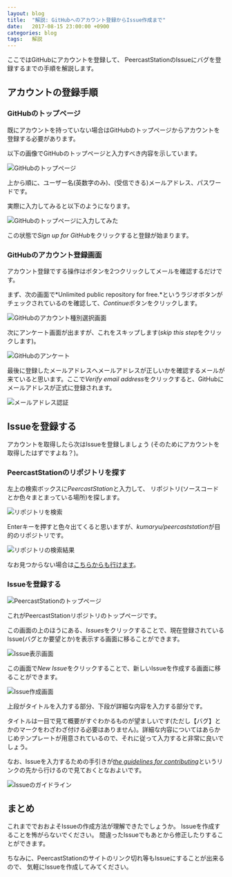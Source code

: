 ```yaml
---
layout: blog
title:  "解説: GitHubへのアカウント登録からIssue作成まで"
date:   2017-08-15 23:00:00 +0900
categories: blog
tags:   解説
---
```


ここではGitHubにアカウントを登録して、
PeercastStationのIssueにバグを登録するまでの手順を解説します。

<!--more-->


アカウントの登録手順
------

### GitHubのトップページ

既にアカウントを持っていない場合はGitHubのトップページからアカウントを登録する必要があります。

以下の画像でGitHubのトップページと入力すべき内容を示しています。

![GitHubのトップページ](/images/github_register/github_toppage.png)

上から順に、ユーザー名(英数字のみ)、(受信できる)メールアドレス、パスワードです。

実際に入力してみると以下のようになります。

![GitHubのトップページに入力してみた](/images/github_register/github_toppage_2.png)

この状態で*Sign up for GitHub*をクリックすると登録が始まります。

### GitHubのアカウント登録画面

アカウント登録でする操作はボタンを2つクリックしてメールを確認するだけです。

まず、次の画面で*Unlimited public repository for free.*というラジオボタンがチェックされているのを確認して、*Continue*ボタンをクリックします。

![GitHubのアカウント種別選択画面](/images/github_register/github_select_repository.png)

次にアンケート画面が出ますが、これをスキップします(*skip this step*をクリックします)。

![GitHubのアンケート](/images/github_register/github_question_experience.png)

最後に登録したメールアドレスへメールアドレスが正しいかを確認するメールが来ていると思います。ここで*Verify email address*をクリックすると、GitHubにメールアドレスが正式に登録されます。

![メールアドレス認証](/images/github_register/github_email_verify.png)


Issueを登録する
---------------

アカウントを取得したら次はIssueを登録しましょう
(そのためにアカウントを取得したはずですよね？)。

### PeercastStationのリポジトリを探す

左上の検索ボックスに*PeercastStation*と入力して、
リポジトリ(ソースコードとか色々まとまっている場所)を探します。

![リポジトリを検索](/images/github_register/github_type_peercaststation.png)

Enterキーを押すと色々出てくると思いますが、*kumaryu/peercaststation*が目的のリポジトリです。

![リポジトリの検索結果](/images/github_register/github_searchresult_peercaststation.png)

なお見つからない場合は[こちらからも行けます](https://github.com/kumaryu/peercaststation)。

### Issueを登録する

![PeercastStationのトップページ](/images/github_register/github_peercaststation_top.png)

これがPeercastStationリポジトリのトップページです。

この画面の上のほうにある、*Issues*をクリックすることで、現在登録されているIssue(バグとか要望とか)を表示する画面に移ることができます。

![Issue表示画面](/images/github_register/github_issue_page.png)

この画面で*New Issue*をクリックすることで、新しいIssueを作成する画面に移ることができます。

![Issue作成画面](/images/github_register/github_new_issue.png)

上段がタイトルを入力する部分、下段が詳細な内容を入力する部分です。

タイトルは一目で見て概要がすぐわかるものが望ましいです(ただし【バグ】とかのマークをわざわざ付ける必要はありません)。詳細な内容についてはあらかじめテンプレートが用意されているので、それに従って入力すると非常に良いでしょう。

なお、Issueを入力するための手引きが[*the guidelines for contributing*](https://github.com/kumaryu/peercaststation/blob/master/CONTRIBUTING.md)というリンクの先から行けるので見ておくとなおよいです。

![Issueのガイドライン](/images/github_register/github_issue_guideline.png)


まとめ
------

これまででおおよそIssueの作成方法が理解できたでしょうか。
Issueを作成することを怖がらないでください。
間違ったIssueでもあとから修正したりすることができます。

ちなみに、PeercastStationのサイトのリンク切れ等もIssueにすることが出来るので、
気軽にIssueを作成してみてください。
